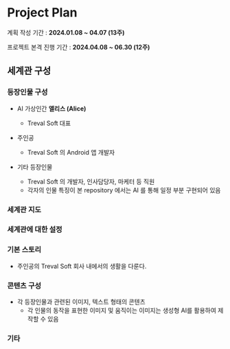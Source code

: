 # Project Plan
계획 작성 기간 : **2024.01.08 ~ 04.07 (13주)**

프로젝트 본격 진행 기간 : **2024.04.08 ~ 06.30 (12주)**

## 세계관 구성

### 등장인물 구성
* AI 가상인간 **앨리스 (Alice)**
  * Treval Soft 대표
 
* 주인공
  * Treval Soft 의 Android 앱 개발자

* 기타 등장인물
  * Treval Soft 의 개발자, 인사담당자, 마케터 등 직원
  * 각자의 인물 특징이 본 repository 에서는 AI 를 통해 일정 부분 구현되어 있음
 
### 세계관 지도

### 세계관에 대한 설정
 
### 기본 스토리
* 주인공의 Treval Soft 회사 내에서의 생활을 다룬다.

### 콘텐츠 구성
* 각 등장인물과 관련된 이미지, 텍스트 형태의 콘텐츠
  * 각 인물의 동작을 표현한 이미지 및 움직이는 이미지는 생성형 AI를 활용하여 제작할 수 있음 

### 기타
